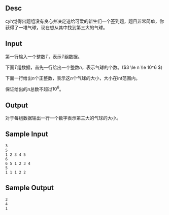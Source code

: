 ## Desc

cyh觉得出题组没有良心并决定送给可爱的新生们一个签到题，题目非常简单，你获得了一堆气球，现在想从其中找到第三大的气球。

## Input

第一行输入一个整数$T$，表示$T$组数据。

下面$T$组数据，首先一行给出一个整数$n$，表示气球的个数。($3 \le n \le 10^6 $)

下面一行给出$n$个正整数，表示这$n$个气球的大小，大小在int范围内。

保证给出的$n$总数不超过$10^6$。

## Output

对于每组数据输出一行一个数字表示第三大的气球的大小。

## Sample Input

```
3
5
1 2 3 4 5
6
6 5 1 2 3 4
5
1 1 1 2 2
```

## Sample Output

```
3
4
1
```